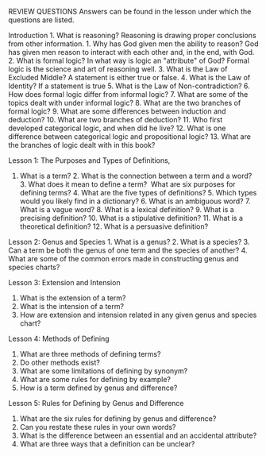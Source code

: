 REVIEW QUESTIONS
Answers can be found in the lesson under which the questions are listed.

Introduction
﻿﻿﻿1. What is reasoning?
	Reasoning is drawing proper conclusions from other information.
﻿﻿﻿1. Why has God given men the ability to reason?
	﻿﻿﻿God has given men reason to interact with each other and, in the end, with God.
﻿﻿﻿2. What is formal logic? In what way is logic an "attribute" of God?
	﻿﻿﻿Formal logic is the science and art of reasoning well.
﻿﻿﻿3. What is the Law of Excluded Middle?
	﻿﻿﻿A statement is either true or false.
﻿﻿﻿4. What is the Law of Identity?
	﻿﻿﻿If a statement is true
﻿﻿﻿5. What is the Law of Non-contradiction?
﻿﻿﻿6. How does formal logic differ from informal logic?
﻿﻿﻿7. What are some of the topics dealt with under informal logic?
﻿﻿﻿8. What are the two branches of formal logic?
﻿﻿﻿9. What are some differences between induction and deduction?
﻿﻿﻿10. What are two branches of deduction?
﻿﻿﻿11. Who first developed categorical logic, and when did he live?
﻿﻿﻿12. What is one difference between categorical logic and propositional logic?
﻿﻿﻿13. What are the branches of logic dealt with in this book?

Lesson 1: The Purposes and Types of Definitions,
1. ﻿﻿﻿What is a term?
﻿﻿﻿2. What is the connection between a term and a word?
﻿﻿﻿3. What does it mean to define a term?  What are six purposes for defining terms?
﻿﻿﻿4. What are the five types of definitions?
﻿﻿﻿5. Which types would you likely find in a dictionary?
﻿﻿﻿6. What is an ambiguous word?
﻿﻿﻿7. What is a vague word?
﻿﻿﻿8. What is a lexical definition?
﻿﻿﻿9. What is a precising definition?
﻿﻿﻿10. What is a stipulative definition?
﻿﻿﻿11. What is a theoretical definition?
﻿﻿﻿12. What is a persuasive definition?

Lesson 2: Genus and Species
﻿﻿﻿1. What is a genus?
﻿﻿﻿2. What is a species? 
﻿﻿﻿3. Can a term be both the genus of one term and the species of another?
﻿﻿﻿4. What are some of the common errors made in constructing genus and species charts?

Lesson 3: Extension and Intension
1. ﻿﻿﻿What is the extension of a term?
2. What is the intension of a term?
3. How are extension and intension related in any given genus and species chart?

Lesson 4: Methods of Defining
1. ﻿﻿﻿What are three methods of defining terms?
2. Do other methods exist?
3. What are some limitations of defining by synonym?
4. What are some rules for defining by example?
5. How is a term defined by genus and difference?

Lesson 5: Rules for Defining by Genus and Difference
1. What are the six rules for defining by genus and difference?
2. Can you restate these rules in your own words?
3. What is the difference between an essential and an accidental attribute?
4. What are three ways that a definition can be unclear?